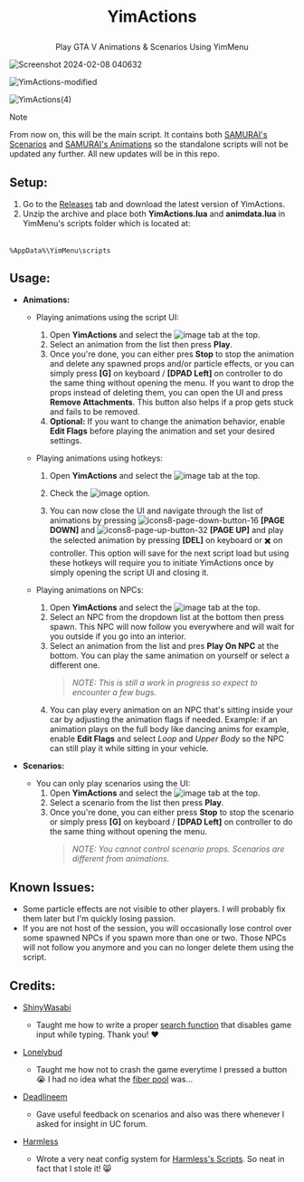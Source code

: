 # <p align="center"> YimActions </p>
<p align="center"> Play GTA V Animations &amp; Scenarios Using YimMenu </p>

![Screenshot 2024-02-08 040632](https://github.com/xesdoog/YimActions/assets/66764345/9bdde22d-0efa-4d6c-8385-6c0be1d79a99)

![YimActions-modified](https://github.com/YimMenu-Lua/YimActions/assets/66764345/d6628ede-4a83-4f0e-a901-3ae648794f58)

![YimActions(4)](https://github.com/xesdoog/YimActions/assets/66764345/e26f12c0-d1de-41ea-a2c1-df23c79deb8b)

> [!NOTE]
> From now on, this will be the main script. It contains both [SAMURAI's Scenarios](https://github.com/YimMenu-Lua/SAMURAI-Scenarios) and [SAMURAI's Animations](https://github.com/YimMenu-Lua/SAMURAI-Animations) so the standalone scripts will not be updated any further. All new updates will be in this repo.

## Setup:

1. Go to the [Releases](https://github.com/xesdoog/YimActions/releases) tab and download the latest version of YimActions.
2. Unzip the archive and place both **YimActions.lua** and **animdata.lua** in YimMenu's scripts folder which is located at:
######
    %AppData%\YimMenu\scripts

## Usage:

- **Animations:**

  - Playing animations using the script UI:
    1. Open **YimActions** and select the ![image](https://github.com/xesdoog/YimActions/assets/66764345/b976c1f7-0fd2-4fac-ae66-1a978dcf9874) tab at the top.
    2. Select an animation from the list then press **Play**.
    3. Once you're done, you can either pres **Stop** to stop the animation and delete any spawned props and/or particle effects, or you can simply press **[G]** on keyboard / **[DPAD Left]** on controller to do the same thing without opening the menu. If you want to drop the props instead of deleting them, you can open the UI and press **Remove Attachments**. This button also helps if a prop gets stuck and fails to be removed.
    4. **Optional:** If you want to change the animation behavior, enable **Edit Flags** before playing the animation and set your desired settings.

  - Playing animations using hotkeys:
    1. Open **YimActions** and select the ![image](https://github.com/xesdoog/YimActions/assets/66764345/02e85706-2e79-4e84-aa42-38a5d0da22ed) tab at the top.

    2. Check the ![image](https://github.com/xesdoog/YimActions/assets/66764345/802ca62f-184c-45d6-af53-35694c7f59f5) option.
    3. You can now close the UI and navigate through the list of animations by pressing ![icons8-page-down-button-16](https://github.com/xesdoog/YimActions/assets/66764345/bf56e0a5-72bd-4f26-9e9d-728897792002) **[PAGE DOWN]** and ![icons8-page-up-button-32](https://github.com/xesdoog/YimActions/assets/66764345/a9108737-d1bd-4db5-aae5-fe0702af05e1) **[PAGE UP]** and play the selected animation by pressing **[DEL]** on keyboard or ✖️ on controller. This option will save for the next script load but using these hotkeys will require you to initiate YimActions once by simply opening the script UI and closing it.

   - Playing animations on NPCs:
     1. Open **YimActions** and select the ![image](https://github.com/xesdoog/YimActions/assets/66764345/b976c1f7-0fd2-4fac-ae66-1a978dcf9874) tab at the top.
     2. Select an NPC from the dropdown list at the bottom then press spawn. This NPC will now follow you everywhere and will wait for you outside if you go into an interior.
     3. Select an animation from the list and pres **Play On NPC** at the bottom. You can play the same animation on yourself or select a different one.
        > *NOTE: This is still a work in progress so expect to encounter a few bugs.*
     4. You can play every animation on an NPC that's sitting inside your car by adjusting the animation flags if needed. Example: if an animation plays on the full body like dancing anims for example, enable **Edit Flags** and select *Loop* and *Upper Body* so the NPC can still play it while sitting in your vehicle.

- **Scenarios:**
  - You can only play scenarios using the UI:
    1. Open **YimActions** and select the ![image](https://github.com/xesdoog/YimActions/assets/66764345/e61e675b-b41e-406b-9e0f-846290d374fa) tab at the top.
    2. Select a scenario from the list then press **Play**.
    3. Once you're done, you can either press **Stop** to stop the scenario or simply press **[G]** on keyboard / **[DPAD Left]** on controller to do the same thing without opening the menu.
       > *NOTE: You cannot control scenario props. Scenarios are different from animations.*

## Known Issues:

- Some particle effects are not visible to other players. I will probably fix them later but I'm quickly losing passion.
- If you are not host of the session, you will occasionally lose control over some spawned NPCs if you spawn more than one or two. Those NPCs will not follow you anymore and you can no longer delete them using the script.

## Credits:

- [ShinyWasabi](https://github.com/ShinyWasabi) 
   - Taught me how to write a proper [search function](https://www.unknowncheats.me/forum/3979688-post5.html) that disables game input while typing. Thank you! ❤️

- [Lonelybud](https://github.com/lonelybud) 
   - Taught me how not to crash the game everytime I pressed a button 😭 I had no idea what the [fiber pool](https://github.com/YimMenu-Lua/SAMURAI-Scenarios/issues/1) was...

- [Deadlineem](https://github.com/deadlineem)
   - Gave useful feedback on scenarios and also was there whenever I asked for insight in UC forum.

- [Harmless](https://github.com/Harmless05) 
   - Wrote a very neat config system for [Harmless's Scripts](https://github.com/YimMenu-Lua/Harmless-Scripts). So neat in fact that I stole it! 😸
